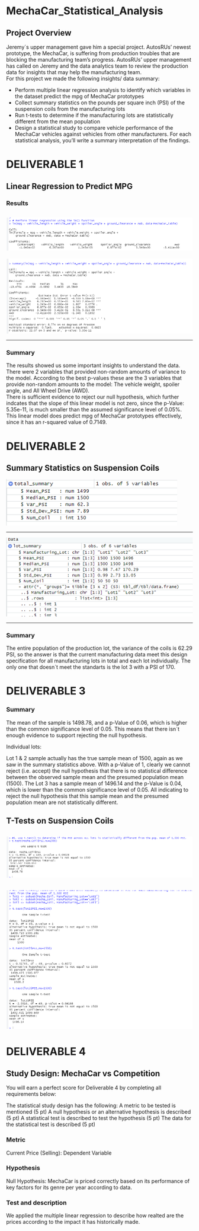 # MechaCar_Statistical_Analysis

## Project Overview
Jeremy´s upper management gave him a special project. AutosRUs’ newest prototype, the MechaCar, is suffering from production troubles that are blocking the manufacturing team’s progress. AutosRUs’ upper management has called on Jeremy and the data analytics team to review the production data for insights that may help the manufacturing team.  
For this project we made the following insights/ data summary:
- Perform multiple linear regression analysis to identify which variables in the dataset predict the mpg of MechaCar prototypes  
- Collect summary statistics on the pounds per square inch (PSI) of the suspension coils from the manufacturing lots  
- Run t-tests to determine if the manufacturing lots are statistically different from the mean population  
- Design a statistical study to compare vehicle performance of the MechaCar vehicles against vehicles from other manufacturers. For each statistical analysis, you’ll write a summary interpretation of the findings.  


# DELIVERABLE 1

## Linear Regression to Predict MPG  

### Results
![DEL1.1](https://github.com/ManuelRuizF/MechaCar_Statistical_Analysis/blob/main/resources/Del1.PNG)  
------------------------------------------------------  

![Del1.2](https://github.com/ManuelRuizF/MechaCar_Statistical_Analysis/blob/main/resources/Del1.1.PNG)  

-----------------------------------------------------  
### Summary  
The results showed us some important insights to understand the data. There were 2 variables that provided non-random amounts of variance to the model. According to the best p-values these are the 3 variables that provide non-random amounts to the model: The vehicle weight, spoiler angle, and All Wheel Drive (AWD).  
There is sufficient evidence to reject our null hypothesis, which further indcates that the slope of this linear model is not zero, since the p-Value: 5.35e-11, is much smaller than the assumed significance level of 0.05%.  
This linear model does predict mpg of MechaCar prototypes effectively, since it has an r-squared value of 0.7149. 

# DELIVERABLE 2 

## Summary Statistics on Suspension Coils

![Del2](https://github.com/ManuelRuizF/MechaCar_Statistical_Analysis/blob/main/resources/del2.PNG)  

----------------------------------------------------  

![Del2.2](https://github.com/ManuelRuizF/MechaCar_Statistical_Analysis/blob/main/resources/del2.2.PNG)  

-----------------------------------------------------   
### Summary
The entire population of the production lot, the variance of the coils is 62.29 PSI, so the answer is that the current manufacturing data meet this design specification for all manufacturing lots in total and each lot individually. The only one that doesn´t meet the standarts is the lot 3 with a PSI of 170.  
  
# DELIVERABLE 3  

### Summary  
The mean of the sample is 1498.78, and a p-Value of 0.06, which is higher than the common significance level of 0.05. This means that there isn´t enough evidence to support rejecting the null hypothesis.

Individual lots:

Lot 1 & 2 sample actually has the true sample mean of 1500, again as we saw in the summary statistics above. With a p-Value of 1, clearly we cannot reject (i.e. accept) the null hypothesis that there is no statistical difference between the observed sample mean and the presumed population mean (1500).
The Lot 3 has a sample mean of 1496.14 and the p-Value is 0.04, which is lower than the common significance level of 0.05. All indicating to reject the null hypothesis that this sample mean and the presumed population mean are not statistically different.
## T-Tests on Suspension Coils  
![Del3](https://github.com/ManuelRuizF/MechaCar_Statistical_Analysis/blob/main/resources/Del3.PNG)  
-----------------------------------------------------  
![Del3.1](https://github.com/ManuelRuizF/MechaCar_Statistical_Analysis/blob/main/resources/DEL3.2.PNG) 
----------------------------------------------------  
  
# DELIVERABLE 4  
## Study Design: MechaCar vs Competition  
You will earn a perfect score for Deliverable 4 by completing all requirements below:

The statistical study design has the following:
A metric to be tested is mentioned (5 pt)
A null hypothesis or an alternative hypothesis is described (5 pt)
A statistical test is described to test the hypothesis (5 pt)
The data for the statistical test is described (5 pt)

### Metric  
Current Price (Selling): Dependent Variable

### Hypothesis  
Null Hypothesis: MechaCar is priced correctly based on its performance of key factors for its genre per year according to data.

### Test and description
We applied the multiple linear regression to describe how realted are the prices according to the impact it has historically made.


